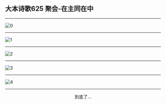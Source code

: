 
## 大本诗歌625 聚会-在主同在中
        
<div id="aplayer0"></div>

---

<img alt="0" data-original="https://cdn.jsdelivr.net/gh/k34869/shi/data/d0625/0">

---

<img alt="1" data-original="https://cdn.jsdelivr.net/gh/k34869/shi/data/d0625/1">

---

<img alt="2" data-original="https://cdn.jsdelivr.net/gh/k34869/shi/data/d0625/2">

---

<img alt="3" data-original="https://cdn.jsdelivr.net/gh/k34869/shi/data/d0625/3">

---

<img alt="4" data-original="https://cdn.jsdelivr.net/gh/k34869/shi/data/d0625/4">

---

<p style="text-align: center">到底了...</p>

<script src="/js/dist-view.js"></script>

<script>
MAIN.id = 'd0625';
        
const ap0 = new APlayer({
    container: document.getElementById('aplayer0'),
    volume: 1,
    loop: 'none',
    preload: 'none',
    audio: [{
        name: '大本诗歌625.mp3',
        artist: '大本诗歌',
        url: 'https://res.wx.qq.com/voice/getvoice?mediaid=MzI0NTk3MDM5M18yMjQ3NDk1NDI0',
        cover: '/favicon'
    }]
});
</script>

